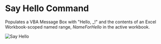 # **Say Hello** Command

Populates a VBA Message Box with "Hello, _!" and the contents of an Excel Workbook-scoped named range, *NameForHello* in the active workbook.  

![Say Hello](oarobot://SayHelloImg)